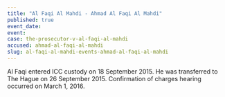 ```yaml
---
title: "Al Faqi Al Mahdi - Ahmad Al Faqi Al Mahdi"
published: true
event_date:
event:
case: the-prosecutor-v-al-faqi-al-mahdi
accused: ahmad-al-faqi-al-mahdi
slug: al-faqi-al-mahdi-events-ahmad-al-faqi-al-mahdi
---
```


Al Faqi entered ICC custody on 18 September 2015. He was transferred to The Hague on 26 September 2015. Confirmation of charges hearing occurred on March 1, 2016.

